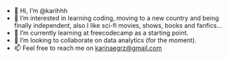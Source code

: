 - 👋 Hi, I’m @karihhh
- 👀 I’m interested in learning coding, moving to a new country and being finally independent, also I like sci-fi movies, shows, books and fanfics...
- 🌱 I’m currently learning at freecodecamp as a starting point.
- 💞️ I’m looking to collaborate on data analytics (for the moment).
- 📫 Feel free to reach me on karinaegrz@gmail.com

<!---
karihhh/karihhh is a ✨ special ✨ repository because its `README.md` (this file) appears on your GitHub profile.
You can click the Preview link to take a look at your changes.
--->
